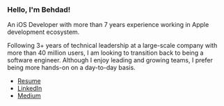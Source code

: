 ### Hello, I'm Behdad!
An iOS Developer with more than 7 years experience working in Apple development ecosystem.

Following 3+ years of technical leadership at a large-scale company with more than 40 million users, I am looking to transition back to being a software engineer. Although I enjoy leading and growing teams, I prefer being more hands-on on a day-to-day basis. 

- [Resume](https://behdaad.me/resume/Behdad-Keynejad-Resume.pdf)
- [LinkedIn](https://www.linkedin.com/in/behdaad)
- [Medium](https://behdad.medium.com)
